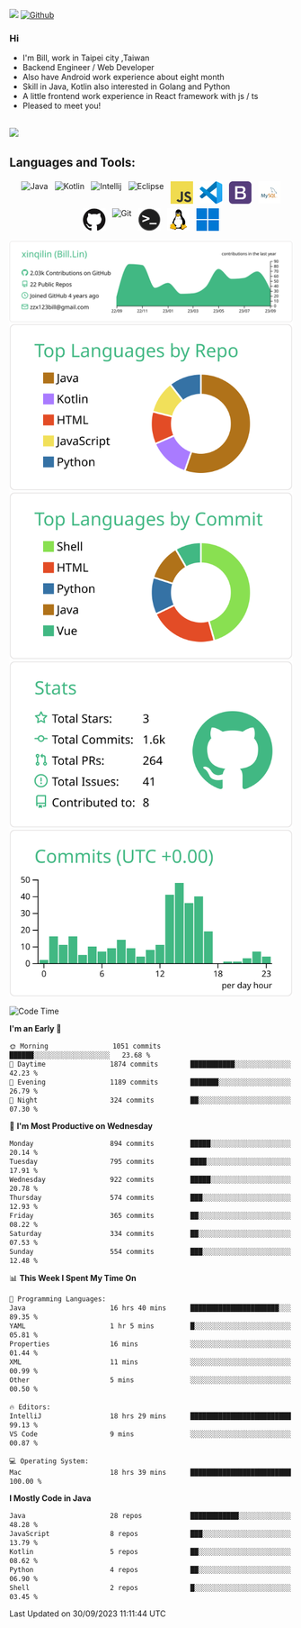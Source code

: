 
![](https://visitor-badge.laobi.icu/badge?page_id=xinqilin.xinqilin)
[![Github](https://img.shields.io/github/followers/xinqilin?label=Follow&style=social)](https://github.com/xinqilin)

### Hi 

- I'm Bill, work in Taipei city ,Taiwan
- Backend Engineer / Web Developer
- Also have Android work experience about eight month
- Skill in Java, Kotlin also interested in Golang and Python
- A little frontend work experience in React framework with js / ts
- Pleased to meet you!


<br />
<img src="https://github-profile-trophy.vercel.app/?username=xinqilin&column=7&margin-w=15" />

## Languages and Tools:
<p align="center">
<img src="https://raw.githubusercontent.com/jmnote/z-icons/master/svg/java.svg" alt="Java" height="40" style="vertical-align:top; margin:4px">
<img src="https://img.icons8.com/color/48/000000/kotlin.png"/  alt="Kotlin" height="40" style="vertical-align:top; margin:4px">
<img src="https://img.icons8.com/color/48/000000/intellij-idea.png" alt="Intellij" height="40" style="vertical-align:top; margin:4px"/>
<img src="https://img.icons8.com/ios-filled/50/000000/java-eclipse.png" alt="Eclipse" height="40" style="vertical-align:top; margin:4px"/>

<img src="https://raw.githubusercontent.com/github/explore/80688e429a7d4ef2fca1e82350fe8e3517d3494d/topics/javascript/javascript.png" alt="Javascript" height="40" style="vertical-align:top; margin:4px">
<img src="https://raw.githubusercontent.com/github/explore/80688e429a7d4ef2fca1e82350fe8e3517d3494d/topics/visual-studio-code/visual-studio-code.png" alt="VS Code" height="40" style="vertical-align:top; margin:4px">
<img src="https://raw.githubusercontent.com/github/explore/80688e429a7d4ef2fca1e82350fe8e3517d3494d/topics/bootstrap/bootstrap.png" alt="Bootstrap" height="40" style="vertical-align:top; margin:4px">
<img src="https://raw.githubusercontent.com/github/explore/80688e429a7d4ef2fca1e82350fe8e3517d3494d/topics/mysql/mysql.png" alt="MySQL" height="40" style="vertical-align:top; margin:4px">
<img src="https://raw.githubusercontent.com/github/explore/78df643247d429f6cc873026c0622819ad797942/topics/github/github.png" alt="Github" height="40" style="vertical-align:top; margin:4px">

<img src="https://raw.githubusercontent.com/jmnote/z-icons/master/svg/git.svg" alt="Git" height="40" style="vertical-align:top; margin:4px">
<img src="https://raw.githubusercontent.com/github/explore/80688e429a7d4ef2fca1e82350fe8e3517d3494d/topics/terminal/terminal.png" alt="Terminal" height="40" style="vertical-align:top; margin:4px">
<img src="https://raw.githubusercontent.com/github/explore/80688e429a7d4ef2fca1e82350fe8e3517d3494d/topics/linux/linux.png" alt="Linux" height="40" style="vertical-align:top; margin:4px" alt="Windows" height="40" style="vertical-align:top; margin:4px">
<img src="https://raw.githubusercontent.com/github/explore/80688e429a7d4ef2fca1e82350fe8e3517d3494d/topics/windows/windows.png" alt="Windows" height="40" style="vertical-align:top; margin:4px">

</p>

<!-- <p align="center"><img  src="https://leetcode.card.workers.dev/?username=xinqilin&theme=auto" alt="xinqilin-leetcode" /></p> -->

<!-- <div width="100%">   
 <a href="https://readme-stats-cfgj2cxdy.vercel.app/api?username=xinqilin&count_private=true&show_icons=true&theme=algolia">
   <img  align="left" src="https://github-readme-stats.vercel.app/api?username=xinqilin&show_icons=true&theme=algolia&card_width=4" width="400"/>
 </a>
 <a href="https://readme-stats-cfgj2cxdy.vercel.app/api/top-langs/?username=xinqilin&hide=php,html,css&theme=algolia">
  <img  align="right" src="https://github-readme-stats.vercel.app/api/top-langs/?username=xinqilin&hide=html,css&theme=algolia&langs_count=10&layout=compact" />
 </a>
</div> -->

<div align="center">

[![](https://raw.githubusercontent.com/xinqilin/xinqilin/master/profile-summary-card-output/vue/0-profile-details.svg)](https://github.com/vn7n24fzkq/github-profile-summary-cards)
[![](https://raw.githubusercontent.com/xinqilin/xinqilin/master/profile-summary-card-output/vue/1-repos-per-language.svg)](https://github.com/vn7n24fzkq/github-profile-summary-cards) [![](https://raw.githubusercontent.com/xinqilin/xinqilin/master/profile-summary-card-output/vue/2-most-commit-language.svg)](https://github.com/vn7n24fzkq/github-profile-summary-cards)
[![](https://raw.githubusercontent.com/xinqilin/xinqilin/master/profile-summary-card-output/vue/3-stats.svg)](https://github.com/vn7n24fzkq/github-profile-summary-cards) [![](https://raw.githubusercontent.com/xinqilin/xinqilin/master/profile-summary-card-output/vue/4-productive-time.svg)](https://github.com/vn7n24fzkq/github-profile-summary-cards)

</div>
 
<!--START_SECTION:waka-->
![Code Time](http://img.shields.io/badge/Code%20Time-1%2C963%20hrs%2042%20mins-blue)

**I'm an Early 🐤** 

```text
🌞 Morning                1051 commits        ██████░░░░░░░░░░░░░░░░░░░   23.68 % 
🌆 Daytime                1874 commits        ███████████░░░░░░░░░░░░░░   42.23 % 
🌃 Evening                1189 commits        ███████░░░░░░░░░░░░░░░░░░   26.79 % 
🌙 Night                  324 commits         ██░░░░░░░░░░░░░░░░░░░░░░░   07.30 % 
```
📅 **I'm Most Productive on Wednesday** 

```text
Monday                   894 commits         █████░░░░░░░░░░░░░░░░░░░░   20.14 % 
Tuesday                  795 commits         ████░░░░░░░░░░░░░░░░░░░░░   17.91 % 
Wednesday                922 commits         █████░░░░░░░░░░░░░░░░░░░░   20.78 % 
Thursday                 574 commits         ███░░░░░░░░░░░░░░░░░░░░░░   12.93 % 
Friday                   365 commits         ██░░░░░░░░░░░░░░░░░░░░░░░   08.22 % 
Saturday                 334 commits         ██░░░░░░░░░░░░░░░░░░░░░░░   07.53 % 
Sunday                   554 commits         ███░░░░░░░░░░░░░░░░░░░░░░   12.48 % 
```


📊 **This Week I Spent My Time On** 

```text
💬 Programming Languages: 
Java                     16 hrs 40 mins      ██████████████████████░░░   89.35 % 
YAML                     1 hr 5 mins         █░░░░░░░░░░░░░░░░░░░░░░░░   05.81 % 
Properties               16 mins             ░░░░░░░░░░░░░░░░░░░░░░░░░   01.44 % 
XML                      11 mins             ░░░░░░░░░░░░░░░░░░░░░░░░░   00.99 % 
Other                    5 mins              ░░░░░░░░░░░░░░░░░░░░░░░░░   00.50 % 

🔥 Editors: 
IntelliJ                 18 hrs 29 mins      █████████████████████████   99.13 % 
VS Code                  9 mins              ░░░░░░░░░░░░░░░░░░░░░░░░░   00.87 % 

💻 Operating System: 
Mac                      18 hrs 39 mins      █████████████████████████   100.00 % 
```

**I Mostly Code in Java** 

```text
Java                     28 repos            ████████████░░░░░░░░░░░░░   48.28 % 
JavaScript               8 repos             ███░░░░░░░░░░░░░░░░░░░░░░   13.79 % 
Kotlin                   5 repos             ██░░░░░░░░░░░░░░░░░░░░░░░   08.62 % 
Python                   4 repos             ██░░░░░░░░░░░░░░░░░░░░░░░   06.90 % 
Shell                    2 repos             █░░░░░░░░░░░░░░░░░░░░░░░░   03.45 % 
```




 Last Updated on 30/09/2023 11:11:44 UTC
<!--END_SECTION:waka-->
 
 
<!-- <img src="https://wakatime.com/share/@abb22933-8532-4f24-8a13-e9e97bfee0f0/e937d23b-e152-4ff2-8509-e5b981912493.svg"  alt="Coding Chart" style="border-radius: 10px;border: solid 10px;" /> -->


